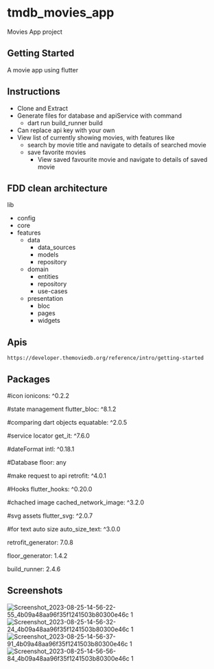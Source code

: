 # tmdb_movies_app
Movies App project
## Getting Started
A movie app using flutter
## Instructions
- Clone and Extract
- Generate files for database and apiService with command
  - dart run build_runner build
- Can replace api key with your own
- View list of currently showing movies, with features like
  - search by movie title and navigate to details of searched movie
  - save favorite movies
    - View saved favourite movie and navigate to details of saved movie
## FDD clean architecture
lib
- config
- core
- features
  - data
    - data_sources
    - models
    - repository
  - domain
    - entities
    - repository
    - use-cases
  - presentation
    - bloc
    - pages
    - widgets
## Apis
    https://developer.themoviedb.org/reference/intro/getting-started
## Packages
#icon
ionicons: ^0.2.2

#state management
flutter_bloc: ^8.1.2

#comparing dart objects
equatable: ^2.0.5

#service locator
get_it: ^7.6.0

#dateFormat
intl: ^0.18.1

#Database
floor: any

#make request to api
retrofit: ^4.0.1

#Hooks
flutter_hooks: ^0.20.0

#chached image
cached_network_image: ^3.2.0

#svg assets
flutter_svg: ^2.0.7

#for text auto size
auto_size_text: ^3.0.0

retrofit_generator: 7.0.8

floor_generator: 1.4.2

build_runner: 2.4.6
## Screenshots
![Screenshot_2023-08-25-14-56-22-55_4b09a48aa96f35f1241503b80300e46c 1](https://github.com/SudipKumarSah-0934/tmdb_app/assets/46530574/f4f99d6d-6554-44d1-9280-74f992923524)
![Screenshot_2023-08-25-14-56-32-24_4b09a48aa96f35f1241503b80300e46c 1](https://github.com/SudipKumarSah-0934/tmdb_app/assets/46530574/2fb502c8-0384-4708-9977-15c8f854c7ef)
![Screenshot_2023-08-25-14-56-37-91_4b09a48aa96f35f1241503b80300e46c 1](https://github.com/SudipKumarSah-0934/tmdb_app/assets/46530574/5ff24e05-b054-42ef-9f04-242ff8198606)
![Screenshot_2023-08-25-14-56-56-84_4b09a48aa96f35f1241503b80300e46c 1](https://github.com/SudipKumarSah-0934/tmdb_app/assets/46530574/ce3f1fe0-e7f2-443f-abe0-c1b7f26963ff)


